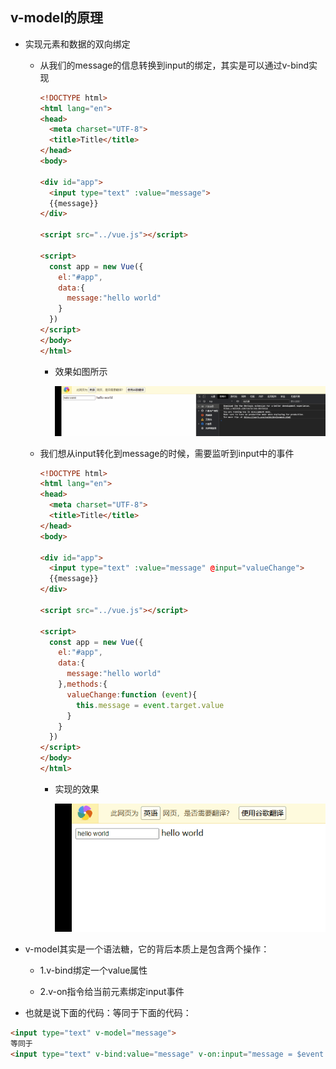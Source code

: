 ## v-model的原理

- 实现元素和数据的双向绑定

  - 从我们的message的信息转换到input的绑定，其实是可以通过v-bind实现

    ```html
    <!DOCTYPE html>
    <html lang="en">
    <head>
      <meta charset="UTF-8">
      <title>Title</title>
    </head>
    <body>
    
    <div id="app">
      <input type="text" :value="message">
      {{message}}
    </div>
    
    <script src="../vue.js"></script>
    
    <script>
      const app = new Vue({
        el:"#app",
        data:{
          message:"hello world"
        }
      })
    </script>
    </body>
    </html>
    ```

    - 效果如图所示

      ![动画24](image/动画24.gif)

  - 我们想从input转化到message的时候，需要监听到input中的事件

    ```html
    <!DOCTYPE html>
    <html lang="en">
    <head>
      <meta charset="UTF-8">
      <title>Title</title>
    </head>
    <body>
    
    <div id="app">
      <input type="text" :value="message" @input="valueChange">
      {{message}}
    </div>
    
    <script src="../vue.js"></script>
    
    <script>
      const app = new Vue({
        el:"#app",
        data:{
          message:"hello world"
        },methods:{
          valueChange:function (event){
            this.message = event.target.value
          }
        }
      })
    </script>
    </body>
    </html>
    ```

    - 实现的效果

      ![动画25](image/动画25.gif)

- v-model其实是一个语法糖，它的背后本质上是包含两个操作：

  - 1.v-bind绑定一个value属性

  - 2.v-on指令给当前元素绑定input事件

- 也就是说下面的代码：等同于下面的代码：

```html
<input type="text" v-model="message">
等同于
<input type="text" v-bind:value="message" v-on:input="message = $event.target.value">
```

